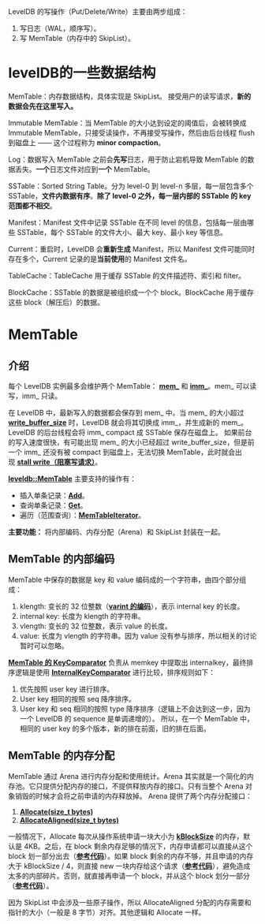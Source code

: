 LevelDB 的写操作（Put/Delete/Write）主要由两步组成：
1. 写日志（WAL，顺序写）。
2. 写 MemTable（内存中的 SkipList）。

# levelDB的一些数据结构

MemTable：内存数据结构，具体实现是 SkipList。 接受用户的读写请求，**新的数据会先在这里写入。**

Immutable MemTable：当 MemTable 的大小达到设定的阈值后，会被转换成 Immutable MemTable，只接受读操作，不再接受写操作，然后由后台线程 flush 到磁盘上 —— 这个过程称为 **minor compaction**。

Log：数据写入 MemTable 之前会**先写**日志，用于防止宕机导致 MemTable 的数据丢失。**一个**日志文件对应到**一个** MemTable。

SSTable：Sorted String Table。分为 level-0 到 level-n 多层，每一层包含多个 SSTable，**文件内数据有序**。**除了 level-0 之外，每一层内部的 SSTable 的 key 范围都不相交**。

Manifest：Manifest 文件中记录 SSTable 在不同 level 的信息，包括每一层由哪些 SSTable，每个 SSTable 的文件大小、最大 key、最小 key 等信息。

Current：重启时，LevelDB 会**重新生成** Manifest，所以 Manifest 文件可能同时存在多个，Current 记录的是**当前使用**的 Manifest 文件名。

TableCache：TableCache 用于缓存 SSTable 的文件描述符、索引和 filter。

BlockCache：SSTable 的数据是被组织成一个个 block。BlockCache 用于缓存这些 block（解压后）的数据。

# MemTable

## 介绍

每个 LevelDB 实例最多会维护两个 MemTable： **[mem_](http://link.zhihu.com/?target=https%3A//github.com/google/leveldb/blob/1.22/db/db_impl.h%23L176)** 和 **[imm_](http://link.zhihu.com/?target=https%3A//github.com/google/leveldb/blob/1.22/db/db_impl.h%23L177)**。mem_ 可以读写，imm_ 只读。

在 LevelDB 中，最新写入的数据都会保存到 mem_ 中。当 mem_ 的大小超过 **[write_buffer_size](http://link.zhihu.com/?target=https%3A//github.com/google/leveldb/blob/1.22/include/leveldb/options.h%23L82)** 时，LevelDB 就会将其切换成 imm_，并生成新的 mem_。 LevelDB 的后台线程会将 imm_ compact 成 SSTable 保存在磁盘上。 如果前台的写入速度很快，有可能出现 mem_ 的大小已经超过 write_buffer_size，但是前一个 imm_ 还没有被 compact 到磁盘上，无法切换 MemTable，此时就会出现 **[stall write（阻塞写请求）](http://link.zhihu.com/?target=https%3A//github.com/google/leveldb/blob/1.22/db/db_impl.cc%23L1336)**。

**[leveldb::MemTable](http://link.zhihu.com/?target=https%3A//github.com/google/leveldb/blob/1.22/db/memtable.h%23L20)** 主要支持的操作有：
- 插入单条记录：**[Add](http://link.zhihu.com/?target=https%3A//github.com/google/leveldb/blob/1.22/db/memtable.cc%23L75)**。
- 查询单条记录：**[Get](http://link.zhihu.com/?target=https%3A//github.com/google/leveldb/blob/1.22/db/memtable.cc%23L100)**。
- 遍历（范围查询）：**[MemTableIterator](http://link.zhihu.com/?target=https%3A//github.com/google/leveldb/blob/1.22/db/memtable.cc%23L46)**。

**主要功能：** 将内部编码、内存分配（Arena）和 SkipList 封装在一起。

## MemTable 的内部编码

MemTable 中保存的数据是 key 和 value 编码成的一个字符串，由四个部分组成：
1. klength: 变长的 32 位整数（**[varint 的编码](http://link.zhihu.com/?target=https%3A//developers.google.com/protocol-buffers/docs/encoding%23varints)**），表示 internal key 的长度。
2. internal key: 长度为 klength 的字符串。
3. vlength: 变长的 32 位整数，表示 value 的长度。
4. value: 长度为 vlength 的字符串。因为 value 没有参与排序，所以相关的讨论暂时可以忽略。

**[MemTable 的 KeyComparator](http://link.zhihu.com/?target=https%3A//github.com/google/leveldb/blob/1.22/db/memtable.cc%23L28)** 负责从 memkey 中提取出 internalkey，最终排序逻辑是使用 **[InternalKeyComparator](http://link.zhihu.com/?target=https%3A//github.com/google/leveldb/blob/1.22/db/dbformat.cc%23L51)** 进行比较，排序规则如下：
1. 优先按照 user key 进行排序。
2. User key 相同的按照 seq 降序排序。
3. User key 和 seq 相同的按照 type 降序排序（逻辑上不会达到这一步，因为一个 LevelDB 的 sequence 是单调递增的）。
所以，在一个 MemTable 中，相同的 user key 的多个版本，新的排在前面，旧的排在后面。

## MemTable 的内存分配

MemTable 通过 Arena 进行内存分配和使用统计。Arena 其实就是一个简化的内存池。它只提供分配内存的接口，不提供释放内存的接口。只有当整个 Arena 对象销毁的时候才会将之前申请的内存释放掉。 Arena 提供了两个内存分配接口：
1. **[Allocate(size_t bytes)](http://link.zhihu.com/?target=https%3A//github.com/google/leveldb/blob/1.22/util/arena.h%23L55)**
2. **[AllocateAligned(size_t bytes)](http://link.zhihu.com/?target=https%3A//github.com/google/leveldb/blob/1.22/util/arena.cc%23L38)**

一般情况下，Allocate 每次从操作系统申请一块大小为 **[kBlockSize](http://link.zhihu.com/?target=https%3A//github.com/google/leveldb/blob/1.22/util/arena.cc%23L9)** 的内存，默认是 4KB。之后，在 block 剩余内存足够的情况下，内存申请都可以直接从这个 block 划一部分出去（**[参考代码](http://link.zhihu.com/?target=https%3A//github.com/google/leveldb/blob/1.22/util/arena.h%23L60)**）。如果 block 剩余的内存不够，并且申请的内存大于 kBlockSize / 4，则直接 new 一块内存给这个请求（**[参考代码](http://link.zhihu.com/?target=https%3A//github.com/google/leveldb/blob/1.22/util/arena.cc%23L21)**），避免造成太多的内部碎片。否则，就直接再申请一个 block，并从这个 block 划分一部分（**[参考代码](http://link.zhihu.com/?target=https%3A//github.com/google/leveldb/blob/1.22/util/arena.cc%23L29)**）。

因为 SkipList 中会涉及一些原子操作，所以 AllocateAligned 分配的内存需要和指针的大小（一般是 8 字节）对齐。其他逻辑和 Allocate 一样。
